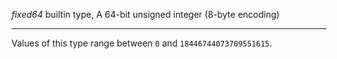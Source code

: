 *fixed64* builtin type, A 64-bit unsigned integer (8-byte encoding)

---
Values of this type range between `0` and `18446744073709551615`.


